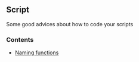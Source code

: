 ## Script
Some good advices about how to code your scripts

### Contents

- [Naming functions](docs/naming-functions.md)
